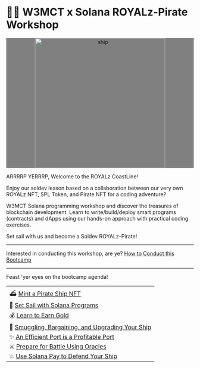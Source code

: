 # 🏴‍☠️ W3MCT x Solana ROYALz-Pirate Workshop

<p width="full" margin="auto" align="center" style = "background:gray"><img src="https://raw.githubusercontent.com/solana-developers/pirate-bootcamp/main/assets/ship-fire-1.png" alt="ship" width="350" margin="auto" align="center" bg="white"/></p>

ARRRRP YERRRP, Welcome to the ROYALz CoastLine!

Enjoy our soldev lesson based on a collaboration between our very own ROYALz NFT, SPL Token, and Pirate NFT for a coding adventure? 

W3MCT Solana programming workshop and discover the treasures of blockchain development. Learn to write/build/deploy smart programs (contracts) and dApps using our hands-on approach with practical coding exercises. 

Set sail with us and become a Soldev ROYALz-Pirate!

---

Interested in conducting this workshop, are ye?
[How to Conduct this Bootcamp](./setup/README.md)

---

Feast 'yer eyes on the bootcamp agenda!

||
| --- |
| ⛴️ [Mint a Pirate Ship NFT](./quest-1/) |
| 🌊 [Set Sail with Solana Programs](./quest-2/) |
| 💰 [Learn to Earn Gold](./quest-3/) |
| 💎 [Smuggling, Bargaining, and Upgrading Your Ship](./quest-4/) |
| ✨ [An Efficient Port is a Profitable Port](./quest-5/) |
| ⚔️ [Prepare for Battle Using Oracles](./quest-6/) |
| 💥 [Use Solana Pay to Defend Your Ship](./quest-7/) |
